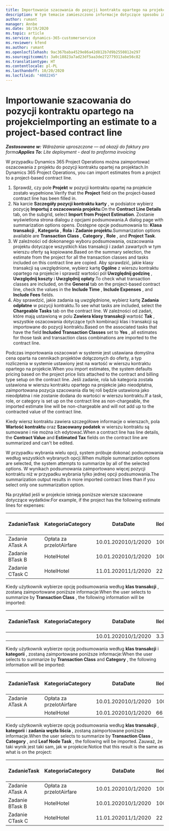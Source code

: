 ```yaml
---
title: Importowanie szacowania do pozycji kontraktu opartego na projekcie
description: W tym temacie zamieszczono informacje dotyczące sposobu importowania szacunków finansowych z projektu do wiersza kontraktu.
author: rumant
manager: Annbe
ms.date: 10/19/2020
ms.topic: article
ms.service: dynamics-365-customerservice
ms.reviewer: kfend
ms.author: rumant
ms.openlocfilehash: 9ac367baba4529e86a42d812b7d9b2550812e297
ms.sourcegitcommit: 3a0c18823a7ad23df5aa3de272779313abe56c82
ms.translationtype: HT
ms.contentlocale: pl-PL
ms.lasthandoff: 10/20/2020
ms.locfileid: "4082245"
---
```

# <a name="importing-an-estimate-to-a-project-based-contract-line"></a><span data-ttu-id="61fdb-103">Importowanie szacowania do pozycji kontraktu opartego na projekcie</span><span class="sxs-lookup"><span data-stu-id="61fdb-103">Importing an estimate to a project-based contract line</span></span>

<span data-ttu-id="61fdb-104">_**Zastosowane w:** Wdrażanie uproszczone — od okazji do faktury pro forma_</span><span class="sxs-lookup"><span data-stu-id="61fdb-104">_**Applies To:** Lite deployment - deal to proforma invoicing_</span></span>

<span data-ttu-id="61fdb-105">W przypadku Dynamics 365 Project Operations można zaimportować oszacowania z projektu do pozycji kontraktu opartej na projektach.</span><span class="sxs-lookup"><span data-stu-id="61fdb-105">In Dynamics 365 Project Operations, you can import estimates from a project to a project-based contract line.</span></span>

1. <span data-ttu-id="61fdb-106">Sprawdź, czy pole **Projekt** w pozycji kontraktu opartej na projekcie zostało wypełnione.</span><span class="sxs-lookup"><span data-stu-id="61fdb-106">Verify that the **Project** field on the project-based contract line has been filled in.</span></span>
2. <span data-ttu-id="61fdb-107">Na karcie **Szczegóły pozycji kontraktu karty** , w podsiatce wybierz pozycję **Importuj z oszacowania projektu**.</span><span class="sxs-lookup"><span data-stu-id="61fdb-107">On the **Contract Line Details** tab, on the subgrid, select **Import from Project Estimation**.</span></span> <span data-ttu-id="61fdb-108">Zostanie wyświetlona strona dialogu z opcjami podsumowania.</span><span class="sxs-lookup"><span data-stu-id="61fdb-108">A dialog page with summarization options opens.</span></span> <span data-ttu-id="61fdb-109">Dostępne opcje podsumowania to: **Klasa transakcji** , **Kategoria** , **Rola** i **Zadanie projektu**.</span><span class="sxs-lookup"><span data-stu-id="61fdb-109">Summarization options available are **Transaction Class** , **Category** , **Role** , and **Project Task**.</span></span>
3. <span data-ttu-id="61fdb-110">W zależności od dokonanego wyboru podsumowania, oszacowania projektu dotyczące wszystkich klas transakcji i zadań zawartych w tym wierszu oferty są kopiowane.</span><span class="sxs-lookup"><span data-stu-id="61fdb-110">Based on the summary selection, the estimate from the project for all the transaction classes and tasks included on this contract line are copied.</span></span> <span data-ttu-id="61fdb-111">Aby sprawdzić, jakie klasy transakcji są uwzględnione, wybierz kartę **Ogólne** z wierszu kontraktu opartego na projekcie i sprawdź wartości pól **Uwzględnij godzinę** , **Uwzględnij koszty** i **Uwzględnij opłaty**.</span><span class="sxs-lookup"><span data-stu-id="61fdb-111">To check what transaction classes are included, on the **General** tab on the project-based contract line, check the values in the **Include Time** , **Include Expenses** , and **Include Fees** fields.</span></span> 
4. <span data-ttu-id="61fdb-112">Aby sprawdzić, jakie zadania są uwzględnione, wybierz kartę **Zadania odpłatne** w pozycji kontraktu.</span><span class="sxs-lookup"><span data-stu-id="61fdb-112">To see what tasks are included, select the **Chargeable Tasks** tab on the contract line.</span></span> <span data-ttu-id="61fdb-113">W zależności od zadań, które mają ustawioną w polu **Zawiera klasy transakcji** wartość **Tak** , wszystkie oszacowania dotyczące tych kombinacji klas i transakcji są importowane do pozycji kontraktu.</span><span class="sxs-lookup"><span data-stu-id="61fdb-113">Based on the associated tasks that have the field **Included Transaction Classes** set to **Yes** , all estimates for those task and transaction class combinations are imported to the contract line.</span></span>

<span data-ttu-id="61fdb-114">Podczas importowania oszacowań w systemie jest ustawiana domyślna cena oparta na cennikach projektów dołączonych do oferty, a typ rozliczenia w systemie ustawiony jest na wartość w wierszu kontraktu opartego na projekcie.</span><span class="sxs-lookup"><span data-stu-id="61fdb-114">When you import estimates, the system defaults pricing based on the project price lists attached to the contract and billing type setup on the contract line.</span></span> <span data-ttu-id="61fdb-115">Jeśli zadanie, rola lub kategoria została ustawiona w wierszu kontraktu opartego na projekcie jako nieodpłatna, zaimportowana pozycja szacowania dla tej roli będzie ustawiona jako nieodpłatna i nie zostanie dodana do wartości w wierszu kontraktu.</span><span class="sxs-lookup"><span data-stu-id="61fdb-115">If a task, role, or category is set up on the contract line as non-chargeable, the imported estimate line will be non-chargeable and will not add up to the contracted value of the contract line.</span></span>

<span data-ttu-id="61fdb-116">Kiedy wiersz kontraktu zawiera szczegółowe informacje o wierszach, pola **Wartość kontraktu** oraz **Szacowany podatek** w wierszu kontraktu są sumowane i nie można ich edytować.</span><span class="sxs-lookup"><span data-stu-id="61fdb-116">When a contract line has line details, the **Contract Value** and **Estimated Tax** fields on the contract line are summarized and can't be edited.</span></span>

<span data-ttu-id="61fdb-117">W przypadku wybrania wielu opcji, system próbuje dokonać podsumowania według wszystkich wybranych opcji.</span><span class="sxs-lookup"><span data-stu-id="61fdb-117">When multiple summarization options are selected, the system attempts to summarize by all of the selected options.</span></span> <span data-ttu-id="61fdb-118">W wynikach podsumowania zaimportowano więcej pozycji kontraktu niż w przypadku wybrania tylko jednej opcji podsumowania.</span><span class="sxs-lookup"><span data-stu-id="61fdb-118">The summarization output results in more imported contract lines than if you select only one summarization option.</span></span>

<span data-ttu-id="61fdb-119">Na przykład jeśli w projekcie istnieją poniższe wiersze szacowane dotyczące wydatków:</span><span class="sxs-lookup"><span data-stu-id="61fdb-119">For example, if the project has the following estimate lines for expenses:</span></span>

| <span data-ttu-id="61fdb-120">Zadanie</span><span class="sxs-lookup"><span data-stu-id="61fdb-120">Task</span></span> | <span data-ttu-id="61fdb-121">Kategoria</span><span class="sxs-lookup"><span data-stu-id="61fdb-121">Category</span></span> | <span data-ttu-id="61fdb-122">Data</span><span class="sxs-lookup"><span data-stu-id="61fdb-122">Date</span></span> | <span data-ttu-id="61fdb-123">Ilość</span><span class="sxs-lookup"><span data-stu-id="61fdb-123">Quantity</span></span> | <span data-ttu-id="61fdb-124">Cena jednostkowa</span><span class="sxs-lookup"><span data-stu-id="61fdb-124">Unit price</span></span> | <span data-ttu-id="61fdb-125">Kwota</span><span class="sxs-lookup"><span data-stu-id="61fdb-125">Amount</span></span> |
| --- | --- | --- | --- | --- | --- |
| <span data-ttu-id="61fdb-126">Zadanie A</span><span class="sxs-lookup"><span data-stu-id="61fdb-126">Task A</span></span> | <span data-ttu-id="61fdb-127">Opłata za przelot</span><span class="sxs-lookup"><span data-stu-id="61fdb-127">Airfare</span></span> | <span data-ttu-id="61fdb-128">10.01.2020</span><span class="sxs-lookup"><span data-stu-id="61fdb-128">10/1/2020</span></span> | <span data-ttu-id="61fdb-129">100</span><span class="sxs-lookup"><span data-stu-id="61fdb-129">4</span></span> | <span data-ttu-id="61fdb-130">400</span><span class="sxs-lookup"><span data-stu-id="61fdb-130">400</span></span> | <span data-ttu-id="61fdb-131">1600</span><span class="sxs-lookup"><span data-stu-id="61fdb-131">1600</span></span> |
| <span data-ttu-id="61fdb-132">Zadanie B</span><span class="sxs-lookup"><span data-stu-id="61fdb-132">Task B</span></span> | <span data-ttu-id="61fdb-133">Hotel</span><span class="sxs-lookup"><span data-stu-id="61fdb-133">Hotel</span></span> | <span data-ttu-id="61fdb-134">10.01.2020</span><span class="sxs-lookup"><span data-stu-id="61fdb-134">10/1/2020</span></span> | <span data-ttu-id="61fdb-135">100</span><span class="sxs-lookup"><span data-stu-id="61fdb-135">4</span></span> | <span data-ttu-id="61fdb-136">200</span><span class="sxs-lookup"><span data-stu-id="61fdb-136">200</span></span> | <span data-ttu-id="61fdb-137">800</span><span class="sxs-lookup"><span data-stu-id="61fdb-137">800</span></span> |
| <span data-ttu-id="61fdb-138">Zadanie C</span><span class="sxs-lookup"><span data-stu-id="61fdb-138">Task C</span></span> | <span data-ttu-id="61fdb-139">Hotel</span><span class="sxs-lookup"><span data-stu-id="61fdb-139">Hotel</span></span> | <span data-ttu-id="61fdb-140">11.01.2020</span><span class="sxs-lookup"><span data-stu-id="61fdb-140">11/1/2020</span></span> | <span data-ttu-id="61fdb-141">2</span><span class="sxs-lookup"><span data-stu-id="61fdb-141">2</span></span> | <span data-ttu-id="61fdb-142">200</span><span class="sxs-lookup"><span data-stu-id="61fdb-142">200</span></span> | <span data-ttu-id="61fdb-143">400</span><span class="sxs-lookup"><span data-stu-id="61fdb-143">400</span></span> |

<span data-ttu-id="61fdb-144">Kiedy użytkownik wybierze opcję podsumowania według **klas transakcji** , zostaną zaimportowane poniższe informacje:</span><span class="sxs-lookup"><span data-stu-id="61fdb-144">When the user selects to summarize by **Transaction Class** , the following information will be imported:</span></span>

| <span data-ttu-id="61fdb-145">Zadanie</span><span class="sxs-lookup"><span data-stu-id="61fdb-145">Task</span></span> | <span data-ttu-id="61fdb-146">Kategoria</span><span class="sxs-lookup"><span data-stu-id="61fdb-146">Category</span></span> | <span data-ttu-id="61fdb-147">Data</span><span class="sxs-lookup"><span data-stu-id="61fdb-147">Date</span></span> | <span data-ttu-id="61fdb-148">Ilość</span><span class="sxs-lookup"><span data-stu-id="61fdb-148">Quantity</span></span> | <span data-ttu-id="61fdb-149">Cena jednostkowa</span><span class="sxs-lookup"><span data-stu-id="61fdb-149">Unit price</span></span> | <span data-ttu-id="61fdb-150">Kwota</span><span class="sxs-lookup"><span data-stu-id="61fdb-150">Amount</span></span> |
| --- | --- | --- | --- | --- | --- |
| &nbsp; | &nbsp; | <span data-ttu-id="61fdb-151">10.01.2020</span><span class="sxs-lookup"><span data-stu-id="61fdb-151">10/1/2020</span></span> | <span data-ttu-id="61fdb-152">3.34</span><span class="sxs-lookup"><span data-stu-id="61fdb-152">3.34</span></span> | <span data-ttu-id="61fdb-153">840</span><span class="sxs-lookup"><span data-stu-id="61fdb-153">840</span></span> | <span data-ttu-id="61fdb-154">2800</span><span class="sxs-lookup"><span data-stu-id="61fdb-154">2800</span></span> |

<span data-ttu-id="61fdb-155">Kiedy użytkownik wybierze opcję podsumowania według **klas transakcji** i **kategorii** , zostaną zaimportowane poniższe informacje:</span><span class="sxs-lookup"><span data-stu-id="61fdb-155">When the user selects to summarize by **Transaction Class** and **Category** , the following information will be imported:</span></span>

| <span data-ttu-id="61fdb-156">Zadanie</span><span class="sxs-lookup"><span data-stu-id="61fdb-156">Task</span></span> | <span data-ttu-id="61fdb-157">Kategoria</span><span class="sxs-lookup"><span data-stu-id="61fdb-157">Category</span></span> | <span data-ttu-id="61fdb-158">Data</span><span class="sxs-lookup"><span data-stu-id="61fdb-158">Date</span></span> | <span data-ttu-id="61fdb-159">Ilość</span><span class="sxs-lookup"><span data-stu-id="61fdb-159">Quantity</span></span> | <span data-ttu-id="61fdb-160">Cena jednostkowa</span><span class="sxs-lookup"><span data-stu-id="61fdb-160">Unit price</span></span> | <span data-ttu-id="61fdb-161">Kwota</span><span class="sxs-lookup"><span data-stu-id="61fdb-161">Amount</span></span> |
| --- | --- | --- | --- | --- | --- |
| <span data-ttu-id="61fdb-162">Zadanie A</span><span class="sxs-lookup"><span data-stu-id="61fdb-162">Task A</span></span> | <span data-ttu-id="61fdb-163">Opłata za przelot</span><span class="sxs-lookup"><span data-stu-id="61fdb-163">Airfare</span></span> | <span data-ttu-id="61fdb-164">10.01.2020</span><span class="sxs-lookup"><span data-stu-id="61fdb-164">10/1/2020</span></span> | <span data-ttu-id="61fdb-165">100</span><span class="sxs-lookup"><span data-stu-id="61fdb-165">4</span></span> | <span data-ttu-id="61fdb-166">400</span><span class="sxs-lookup"><span data-stu-id="61fdb-166">400</span></span> | <span data-ttu-id="61fdb-167">1600</span><span class="sxs-lookup"><span data-stu-id="61fdb-167">1600</span></span> |
| &nbsp;| <span data-ttu-id="61fdb-168">Hotel</span><span class="sxs-lookup"><span data-stu-id="61fdb-168">Hotel</span></span> | <span data-ttu-id="61fdb-169">10.01.2020</span><span class="sxs-lookup"><span data-stu-id="61fdb-169">10/1/2020</span></span> | <span data-ttu-id="61fdb-170">6</span><span class="sxs-lookup"><span data-stu-id="61fdb-170">6</span></span> | <span data-ttu-id="61fdb-171">200</span><span class="sxs-lookup"><span data-stu-id="61fdb-171">200</span></span> | <span data-ttu-id="61fdb-172">1200</span><span class="sxs-lookup"><span data-stu-id="61fdb-172">1200</span></span> |

<span data-ttu-id="61fdb-173">Kiedy użytkownik wybierze opcję podsumowania według **klas transakcji** , **kategorii** i **zadania węzła liścia** , zostaną zaimportowane poniższe informacje.</span><span class="sxs-lookup"><span data-stu-id="61fdb-173">When the user selects to summarize by **Transaction Class** , **Category** , and **Leaf Node Task** , the following will be imported.</span></span> <span data-ttu-id="61fdb-174">Zauważ, że taki wynik jest taki sam, jak w projekcie:</span><span class="sxs-lookup"><span data-stu-id="61fdb-174">Notice that this result is the same as what is on the project:</span></span>

| <span data-ttu-id="61fdb-175">Zadanie</span><span class="sxs-lookup"><span data-stu-id="61fdb-175">Task</span></span> | <span data-ttu-id="61fdb-176">Kategoria</span><span class="sxs-lookup"><span data-stu-id="61fdb-176">Category</span></span> | <span data-ttu-id="61fdb-177">Data</span><span class="sxs-lookup"><span data-stu-id="61fdb-177">Date</span></span> | <span data-ttu-id="61fdb-178">Ilość</span><span class="sxs-lookup"><span data-stu-id="61fdb-178">Quantity</span></span> | <span data-ttu-id="61fdb-179">Cena jednostkowa</span><span class="sxs-lookup"><span data-stu-id="61fdb-179">Unit price</span></span> | <span data-ttu-id="61fdb-180">Kwota</span><span class="sxs-lookup"><span data-stu-id="61fdb-180">Amount</span></span> |
| --- | --- | --- | --- | --- | --- |
| <span data-ttu-id="61fdb-181">Zadanie A</span><span class="sxs-lookup"><span data-stu-id="61fdb-181">Task A</span></span> | <span data-ttu-id="61fdb-182">Opłata za przelot</span><span class="sxs-lookup"><span data-stu-id="61fdb-182">Airfare</span></span> | <span data-ttu-id="61fdb-183">10.01.2020</span><span class="sxs-lookup"><span data-stu-id="61fdb-183">10/1/2020</span></span> | <span data-ttu-id="61fdb-184">100</span><span class="sxs-lookup"><span data-stu-id="61fdb-184">4</span></span> | <span data-ttu-id="61fdb-185">400</span><span class="sxs-lookup"><span data-stu-id="61fdb-185">400</span></span> | <span data-ttu-id="61fdb-186">1600</span><span class="sxs-lookup"><span data-stu-id="61fdb-186">1600</span></span> |
| <span data-ttu-id="61fdb-187">Zadanie B</span><span class="sxs-lookup"><span data-stu-id="61fdb-187">Task B</span></span> | <span data-ttu-id="61fdb-188">Hotel</span><span class="sxs-lookup"><span data-stu-id="61fdb-188">Hotel</span></span> | <span data-ttu-id="61fdb-189">10.01.2020</span><span class="sxs-lookup"><span data-stu-id="61fdb-189">10/1/2020</span></span> | <span data-ttu-id="61fdb-190">100</span><span class="sxs-lookup"><span data-stu-id="61fdb-190">4</span></span> | <span data-ttu-id="61fdb-191">200</span><span class="sxs-lookup"><span data-stu-id="61fdb-191">200</span></span> | <span data-ttu-id="61fdb-192">800</span><span class="sxs-lookup"><span data-stu-id="61fdb-192">800</span></span> |
| <span data-ttu-id="61fdb-193">Zadanie C</span><span class="sxs-lookup"><span data-stu-id="61fdb-193">Task C</span></span> | <span data-ttu-id="61fdb-194">Hotel</span><span class="sxs-lookup"><span data-stu-id="61fdb-194">Hotel</span></span> | <span data-ttu-id="61fdb-195">11.01.2020</span><span class="sxs-lookup"><span data-stu-id="61fdb-195">11/1/2020</span></span> | <span data-ttu-id="61fdb-196">2</span><span class="sxs-lookup"><span data-stu-id="61fdb-196">2</span></span> | <span data-ttu-id="61fdb-197">200</span><span class="sxs-lookup"><span data-stu-id="61fdb-197">200</span></span> | <span data-ttu-id="61fdb-198">400</span><span class="sxs-lookup"><span data-stu-id="61fdb-198">400</span></span> |
